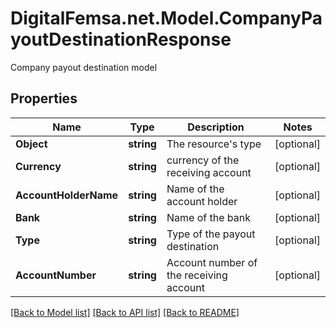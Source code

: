 # DigitalFemsa.net.Model.CompanyPayoutDestinationResponse
Company payout destination model

## Properties

Name | Type | Description | Notes
------------ | ------------- | ------------- | -------------
**Object** | **string** | The resource&#39;s type | [optional] 
**Currency** | **string** | currency of the receiving account | [optional] 
**AccountHolderName** | **string** | Name of the account holder | [optional] 
**Bank** | **string** | Name of the bank | [optional] 
**Type** | **string** | Type of the payout destination | [optional] 
**AccountNumber** | **string** | Account number of the receiving account | [optional] 

[[Back to Model list]](../README.md#documentation-for-models) [[Back to API list]](../README.md#documentation-for-api-endpoints) [[Back to README]](../README.md)

